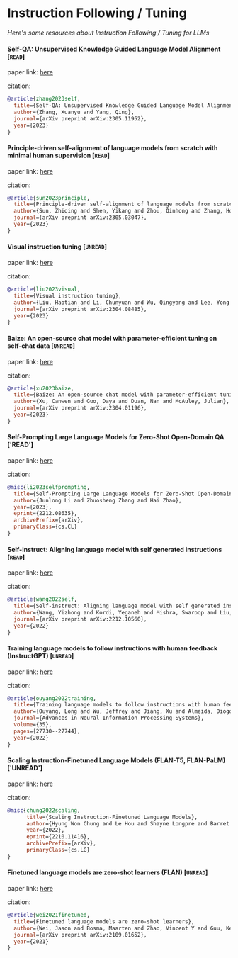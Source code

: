 
# Instruction Following / Tuning
*Here's some resources about Instruction Following / Tuning for LLMs*


#### Self-QA: Unsupervised Knowledge Guided Language Model Alignment [`READ`]

paper link: [here](https://arxiv.org/pdf/2305.11952)

citation: 
```bibtex
@article{zhang2023self,
  title={Self-QA: Unsupervised Knowledge Guided Language Model Alignment},
  author={Zhang, Xuanyu and Yang, Qing},
  journal={arXiv preprint arXiv:2305.11952},
  year={2023}
}
```
    
    

#### Principle-driven self-alignment of language models from scratch with minimal human supervision [`READ`]

paper link: [here](https://arxiv.org/pdf/2305.03047)

citation: 
```bibtex
@article{sun2023principle,
  title={Principle-driven self-alignment of language models from scratch with minimal human supervision},
  author={Sun, Zhiqing and Shen, Yikang and Zhou, Qinhong and Zhang, Hongxin and Chen, Zhenfang and Cox, David and Yang, Yiming and Gan, Chuang},
  journal={arXiv preprint arXiv:2305.03047},
  year={2023}
}
```

#### Visual instruction tuning [`UNREAD`]

paper link: [here](https://arxiv.org/pdf/2304.08485)

citation: 
```bibtex
@article{liu2023visual,
  title={Visual instruction tuning},
  author={Liu, Haotian and Li, Chunyuan and Wu, Qingyang and Lee, Yong Jae},
  journal={arXiv preprint arXiv:2304.08485},
  year={2023}
}
```
    


#### Baize: An open-source chat model with parameter-efficient tuning on self-chat data [`UNREAD`]

paper link: [here](https://arxiv.org/pdf/2304.01196)

citation: 
```bibtex
@article{xu2023baize,
  title={Baize: An open-source chat model with parameter-efficient tuning on self-chat data},
  author={Xu, Canwen and Guo, Daya and Duan, Nan and McAuley, Julian},
  journal={arXiv preprint arXiv:2304.01196},
  year={2023}
}
```


#### Self-Prompting Large Language Models for Zero-Shot Open-Domain QA ['READ']

paper link: [here](https://arxiv.org/pdf/2212.08635.pdf)

citation: 
```bibtex
@misc{li2023selfprompting,
  title={Self-Prompting Large Language Models for Zero-Shot Open-Domain QA}, 
  author={Junlong Li and Zhuosheng Zhang and Hai Zhao},
  year={2023},
  eprint={2212.08635},
  archivePrefix={arXiv},
  primaryClass={cs.CL}
}
```


#### Self-instruct: Aligning language model with self generated instructions [`READ`]

paper link: [here](https://arxiv.org/pdf/2212.10560)

citation: 
```bibtex
@article{wang2022self,
  title={Self-instruct: Aligning language model with self generated instructions},
  author={Wang, Yizhong and Kordi, Yeganeh and Mishra, Swaroop and Liu, Alisa and Smith, Noah A and Khashabi, Daniel and Hajishirzi, Hannaneh},
  journal={arXiv preprint arXiv:2212.10560},
  year={2022}
}
```

#### Training language models to follow instructions with human feedback (InstructGPT) [`UNREAD`]

paper link: [here](https://proceedings.neurips.cc/paper_files/paper/2022/file/b1efde53be364a73914f58805a001731-Paper-Conference.pdf)

citation: 
```bibtex
@article{ouyang2022training,
  title={Training language models to follow instructions with human feedback},
  author={Ouyang, Long and Wu, Jeffrey and Jiang, Xu and Almeida, Diogo and Wainwright, Carroll and Mishkin, Pamela and Zhang, Chong and Agarwal, Sandhini and Slama, Katarina and Ray, Alex and others},
  journal={Advances in Neural Information Processing Systems},
  volume={35},
  pages={27730--27744},
  year={2022}
}
```


#### Scaling Instruction-Finetuned Language Models (FLAN-T5, FLAN-PaLM) ['UNREAD']

paper link: [here](https://arxiv.org/pdf/2210.11416.pdf)

citation: 
```bibtex
@misc{chung2022scaling,
      title={Scaling Instruction-Finetuned Language Models}, 
      author={Hyung Won Chung and Le Hou and Shayne Longpre and Barret Zoph and Yi Tay and William Fedus and Yunxuan Li and Xuezhi Wang and Mostafa Dehghani and Siddhartha Brahma and Albert Webson and Shixiang Shane Gu and Zhuyun Dai and Mirac Suzgun and Xinyun Chen and Aakanksha Chowdhery and Alex Castro-Ros and Marie Pellat and Kevin Robinson and Dasha Valter and Sharan Narang and Gaurav Mishra and Adams Yu and Vincent Zhao and Yanping Huang and Andrew Dai and Hongkun Yu and Slav Petrov and Ed H. Chi and Jeff Dean and Jacob Devlin and Adam Roberts and Denny Zhou and Quoc V. Le and Jason Wei},
      year={2022},
      eprint={2210.11416},
      archivePrefix={arXiv},
      primaryClass={cs.LG}
}
```


#### Finetuned language models are zero-shot learners (FLAN) [`UNREAD`]

paper link: [here](https://arxiv.org/pdf/2109.01652)

citation: 
```bibtex
@article{wei2021finetuned,
  title={Finetuned language models are zero-shot learners},
  author={Wei, Jason and Bosma, Maarten and Zhao, Vincent Y and Guu, Kelvin and Yu, Adams Wei and Lester, Brian and Du, Nan and Dai, Andrew M and Le, Quoc V},
  journal={arXiv preprint arXiv:2109.01652},
  year={2021}
}
```
    

